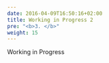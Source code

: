 ```yaml
---
date: 2016-04-09T16:50:16+02:00
title: Working in Progress 2
pre: "<b>3. </b>"
weight: 15
---
```


Working in Progress
